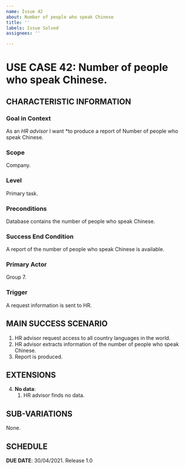 ```yaml
---
name: Issue 42
about: Number of people who speak Chinese
title: ''
labels: Issue Solved
assignees: ''

---
```


# USE CASE 42: Number of people who speak Chinese.


## CHARACTERISTIC INFORMATION

### Goal in Context

As an *HR advisor* I want *to produce a report of Number of people who speak Chinese.

### Scope

Company.

### Level

Primary task.

### Preconditions

Database contains the number of people who speak Chinese.

### Success End Condition

A report of the number of people who speak Chinese is available.

### Primary Actor

Group 7.

### Trigger

A request information is sent to HR.

## MAIN SUCCESS SCENARIO

1. HR advisor request access to all country languages in the world.
2. HR advisor extracts information of the number of people who speak Chinese.
3. Report is produced.

## EXTENSIONS

4. **No data**:
    1. HR advisor finds no data.

## SUB-VARIATIONS

None.

## SCHEDULE

**DUE DATE**: 30/04/2021.
Release 1.0
